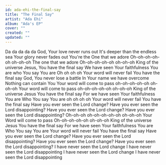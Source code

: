 ```yaml
---
id: ada-ehi-the-final-say
title: "The Final Say"
artist: "Ada Ehi"
album: "Ada's EP"
cover: ""
created: ""
updated: ""
---
```


Da da da da da
God, Your love never runs out
It's deeper than the endless sea
Your glory never fades out
You're the One that we adore
Oh-oh-oh-oh-oh oh-oh-oh
The one that we adore
Oh-oh-oh-oh-oh oh-oh-oh
King of the universe
Jesus, You have the final say
We have seen Your faithfulness
You are who You say You are
Oh oh oh oh
Your word will never fail
You have the final say
God, You never lose a battle
In Your name we have overcome
Nothing can contain You
Your word will come to pass
oh-oh-oh-oh-oh oh-oh-oh
Your word will come to pass oh-oh-oh-oh-oh oh-oh-oh
King of the universe
Jesus You have the final say
For we have seen Your faithfulness
You are Who You say You are oh oh oh oh
Your word will never fail
You have the final say
Have you ever seen the Lord change?
Have you ever seen the Lord disappointing?
Have you ever seen the Lord change?
Have you ever seen the Lord disappointing?
Oh-oh-oh oh-oh-oh-oh-oh oh-oh-oh
Your Word will come to pass
Oh-oh-oh-oh-oh oh-oh-oh
King of the universe
Jesus You have the final say
For we have seen Your faithfulness
You are Who You say You are
Your word will never fail
You have the final say
Have you ever seen the Lord change?
Have you ever seen the Lord disappointing?
Have you ever seen the Lord change?
Have you ever seen the Lord disappointing?
I have never seen the Lord change
I have never seen the Lord disappointing
I have never seen the Lord change
I have never seen the Lord disappointing